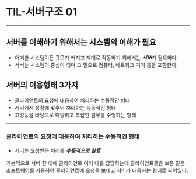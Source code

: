 # TIL-서버구조 01

---

## 서버를 이해하기 위해서는 시스템의 이해가 필요

- 어떠한 시스템이든 규모가 커지고 제대로 작동하기 위해서는 ***서버***가 필요하다.
- 서버는 시스템의 중심이 되며 그 밑으로 컴퓨터, 네트워크 기기 등을 포함한다.

## 서버의 이용형태 3가지

- 클라이언트의 요청에 대응하여 처리하는 수동적인 형태
- 서버에서 상황에 맞추어 처리하는 능동적인 형태
- 고성능을 바탕으로 다양하고 복잡한 임무를 수행하는 형태

---

### 클라이언트의 요청에 대응하여 처리하는 수동적인 형태

- 서버는 요청받은 처리를 ***수동적으로 실행***

기본적으로 서버 한 대에 클라이언트 여러 대를 담당하는데 클라이언트들은 보통 같은 소프트웨어를 사용하여 클라이언트에 요청을 보내고 서버가 대응하는 형태로 되어있다.